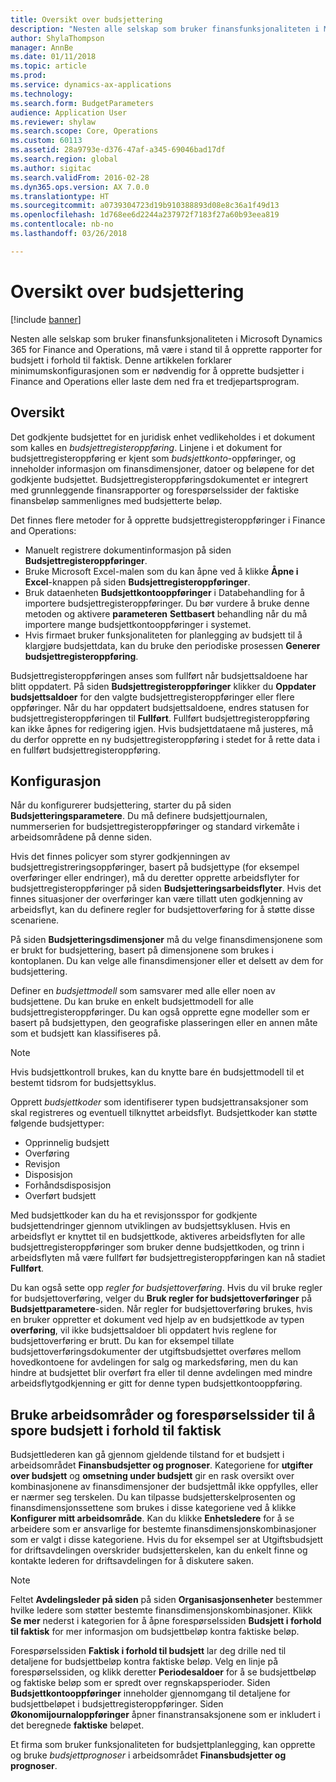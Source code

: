 ```yaml
---
title: Oversikt over budsjettering
description: "Nesten alle selskap som bruker finansfunksjonaliteten i Microsoft Dynamics 365 for Finance and Operations, må være i stand til å opprette rapporter for budsjett i forhold til faktisk. Denne artikkelen forklarer minimumskonfigurasjonen som er nødvendig for å opprette budsjetter i Finance and Operations eller laste dem ned fra et tredjepartsprogram."
author: ShylaThompson
manager: AnnBe
ms.date: 01/11/2018
ms.topic: article
ms.prod: 
ms.service: dynamics-ax-applications
ms.technology: 
ms.search.form: BudgetParameters
audience: Application User
ms.reviewer: shylaw
ms.search.scope: Core, Operations
ms.custom: 60113
ms.assetid: 28a9793e-d376-47af-a345-69046bad17df
ms.search.region: global
ms.author: sigitac
ms.search.validFrom: 2016-02-28
ms.dyn365.ops.version: AX 7.0.0
ms.translationtype: HT
ms.sourcegitcommit: a0739304723d19b910388893d08e8c36a1f49d13
ms.openlocfilehash: 1d768ee6d2244a237972f7183f27a60b93eea819
ms.contentlocale: nb-no
ms.lasthandoff: 03/26/2018

---
```


# <a name="budgeting-overview"></a>Oversikt over budsjettering 

[!include [banner](../includes/banner.md)]

Nesten alle selskap som bruker finansfunksjonaliteten i Microsoft Dynamics 365 for Finance and Operations, må være i stand til å opprette rapporter for budsjett i forhold til faktisk. Denne artikkelen forklarer minimumskonfigurasjonen som er nødvendig for å opprette budsjetter i Finance and Operations eller laste dem ned fra et tredjepartsprogram.

<a name="overview"></a>Oversikt
--------

Det godkjente budsjettet for en juridisk enhet vedlikeholdes i et dokument som kalles en *budsjettregisteroppføring*. Linjene i et dokument for budsjettregisteroppføring er kjent som *budsjettkonto*-oppføringer, og inneholder informasjon om finansdimensjoner, datoer og beløpene for det godkjente budsjettet. Budsjettregisteroppføringsdokumentet er integrert med grunnleggende finansrapporter og forespørselssider der faktiske finansbeløp sammenlignes med budsjetterte beløp. 

Det finnes flere metoder for å opprette budsjettregisteroppføringer i Finance and Operations:

-   Manuelt registrere dokumentinformasjon på siden **Budsjettregisteroppføringer**.
-   Bruke Microsoft Excel-malen som du kan åpne ved å klikke **Åpne i Excel**-knappen på siden **Budsjettregisteroppføringer**.
-   Bruk dataenheten **Budsjettkontooppføringer** i Databehandling for å importere budsjettregisteroppføringer. Du bør vurdere å bruke denne metoden og aktivere **parameteren** **Settbasert** behandling når du må importere mange budsjettkontooppføringer i systemet.
-   Hvis firmaet bruker funksjonaliteten for planlegging av budsjett til å klargjøre budsjettdata, kan du bruke den periodiske prosessen **Generer budsjettregisteroppføring**.

Budsjettregisteroppføringen anses som fullført når budsjettsaldoene har blitt oppdatert. På siden **Budsjettregisteroppføringer** klikker du **Oppdater budsjettsaldoer** for den valgte budsjettregisteroppføringer eller flere oppføringer. Når du har oppdatert budsjettsaldoene, endres statusen for budsjettregisteroppføringen til **Fullført**. Fullført budsjettregisteroppføring kan ikke åpnes for redigering igjen. Hvis budsjettdataene må justeres, må du derfor opprette en ny budsjettregisteroppføring i stedet for å rette data i en fullført budsjettregisteroppføring.

## <a name="configuration"></a>Konfigurasjon
Når du konfigurerer budsjettering, starter du på siden **Budsjetteringsparametere**. Du må definere budsjettjournalen, nummerserien for budsjettregisteroppføringer og standard virkemåte i arbeidsområdene på denne siden.

Hvis det finnes policyer som styrer godkjenningen av budsjettregistreringsoppføringer, basert på budsjettype (for eksempel overføringer eller endringer), må du deretter opprette arbeidsflyter for budsjettregisteroppføringer på siden **Budsjetteringsarbeidsflyter**. Hvis det finnes situasjoner der overføringer kan være tillatt uten godkjenning av arbeidsflyt, kan du definere regler for budsjettoverføring for å støtte disse scenariene. 

På siden **Budsjetteringsdimensjoner** må du velge finansdimensjonene som er brukt for budsjettering, basert på dimensjonene som brukes i kontoplanen. Du kan velge alle finansdimensjoner eller et delsett av dem for budsjettering.

Definer en *budsjettmodell* som samsvarer med alle eller noen av budsjettene. Du kan bruke en enkelt budsjettmodell for alle budsjettregisteroppføringer. Du kan også opprette egne modeller som er basert på budsjettypen, den geografiske plasseringen eller en annen måte som et budsjett kan klassifiseres på. 

> [!NOTE] 
> Hvis budsjettkontroll brukes, kan du knytte bare én budsjettmodell til et bestemt tidsrom for budsjettsyklus. 

Opprett *budsjettkoder* som identifiserer typen budsjettransaksjoner som skal registreres og eventuell tilknyttet arbeidsflyt. Budsjettkoder kan støtte følgende budsjettyper:

-   Opprinnelig budsjett
-   Overføring
-   Revisjon
-   Disposisjon
-   Forhåndsdisposisjon
-   Overført budsjett

Med budsjettkoder kan du ha et revisjonsspor for godkjente budsjettendringer gjennom utviklingen av budsjettsyklusen. Hvis en arbeidsflyt er knyttet til en budsjettkode, aktiveres arbeidsflyten for alle budsjettregisteroppføringer som bruker denne budsjettkoden, og trinn i arbeidsflyten må være fullført før budsjettregisteroppføringen kan nå stadiet **Fullført**.  

Du kan også sette opp *regler for budsjettoverføring*. Hvis du vil bruke regler for budsjettoverføring, velger du **Bruk regler for budsjettoverføringer** på **Budsjettparametere**-siden. Når regler for budsjettoverføring brukes, hvis en bruker oppretter et dokument ved hjelp av en budsjettkode av typen **overføring**, vil ikke budsjettsaldoer bli oppdatert hvis reglene for budsjettoverføring er brutt. Du kan for eksempel tillate budsjettoverføringsdokumenter der utgiftsbudsjettet overføres mellom hovedkontoene for avdelingen for salg og markedsføring, men du kan hindre at budsjettet blir overført fra eller til denne avdelingen med mindre arbeidsflytgodkjenning er gitt for denne typen budsjettkontooppføring.

## <a name="using-workspaces-and-inquiry-pages-to-track-budget-vs-actuals"></a>Bruke arbeidsområder og forespørselssider til å spore budsjett i forhold til faktisk
Budsjettlederen kan gå gjennom gjeldende tilstand for et budsjett i arbeidsområdet **Finansbudsjetter og prognoser**. Kategoriene for **utgifter over budsjett** og **omsetning under budsjett** gir en rask oversikt over kombinasjonene av finansdimensjoner der budsjettmål ikke oppfylles, eller er nærmer seg terskelen. Du kan tilpasse budsjetterskelprosenten og finansdimensjonssettene som brukes i disse kategoriene ved å klikke **Konfigurer mitt arbeidsområde**. Kan du klikke **Enhetsledere** for å se arbeidere som er ansvarlige for bestemte finansdimensjonskombinasjoner som er valgt i disse kategoriene. Hvis du for eksempel ser at Utgiftsbudsjett for driftsavdelingen overskrider budsjetterskelen, kan du enkelt finne og kontakte lederen for driftsavdelingen for å diskutere saken. 

> [!NOTE] 
> Feltet **Avdelingsleder på siden** på siden **Organisasjonsenheter** bestemmer hvilke ledere som støtter bestemte finansdimensjonskombinasjoner. Klikk **Se mer** nederst i kategorien for å åpne forespørselssiden **Budsjett i forhold til faktisk** for mer informasjon om budsjettbeløp kontra faktiske beløp. 

Forespørselssiden **Faktisk i forhold til budsjett** lar deg drille ned til detaljene for budsjettbeløp kontra faktiske beløp. Velg en linje på forespørselssiden, og klikk deretter **Periodesaldoer** for å se budsjettbeløp og faktiske beløp som er spredt over regnskapsperioder. Siden **Budsjettkontooppføringer** inneholder gjennomgang til detaljene for budsjettbeløpet i budsjettregisteroppføringer. Siden **Økonomijournaloppføringer** åpner finanstransaksjonene som er inkludert i det beregnede **faktiske** beløpet. 

Et firma som bruker funksjonaliteten for budsjettplanlegging, kan opprette og bruke *budsjettprognoser* i arbeidsområdet **Finansbudsjetter og prognoser**.




